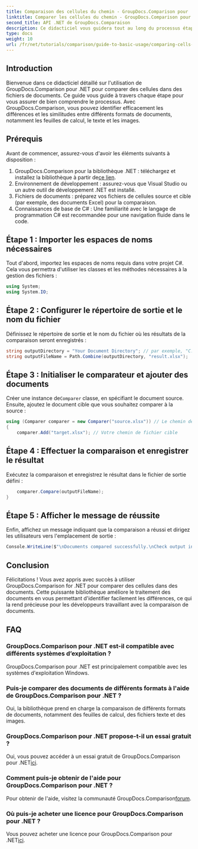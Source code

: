 ```yaml
---
title: Comparaison des cellules du chemin - GroupDocs.Comparison pour .NET
linktitle: Comparer les cellules du chemin - GroupDocs.Comparison pour .NET
second_title: API .NET de GroupDocs.Comparaison
description: Ce didacticiel vous guidera tout au long du processus étape par étape de comparaison du contenu des cellules Excel, permettant aux développeurs d'identifier efficacement les différences et les similitudes entre les documents.
type: docs
weight: 10
url: /fr/net/tutorials/comparison/guide-to-basic-usage/comparing-cells-from-path/
---
```

## Introduction

Bienvenue dans ce didacticiel détaillé sur l'utilisation de GroupDocs.Comparison pour .NET pour comparer des cellules dans des fichiers de documents. Ce guide vous guide à travers chaque étape pour vous assurer de bien comprendre le processus. Avec GroupDocs.Comparison, vous pouvez identifier efficacement les différences et les similitudes entre différents formats de documents, notamment les feuilles de calcul, le texte et les images.

## Prérequis

Avant de commencer, assurez-vous d'avoir les éléments suivants à disposition :

1.  GroupDocs.Comparison pour la bibliothèque .NET : téléchargez et installez la bibliothèque à partir de[ce lien](https://releases.groupdocs.com/comparison/net/).
2. Environnement de développement : assurez-vous que Visual Studio ou un autre outil de développement .NET est installé.
3. Fichiers de documents : préparez vos fichiers de cellules source et cible (par exemple, des documents Excel) pour la comparaison.
4. Connaissances de base de C# : Une familiarité avec le langage de programmation C# est recommandée pour une navigation fluide dans le code.

## Étape 1 : Importer les espaces de noms nécessaires

Tout d'abord, importez les espaces de noms requis dans votre projet C#. Cela vous permettra d'utiliser les classes et les méthodes nécessaires à la gestion des fichiers :

```csharp
using System;
using System.IO;
```

## Étape 2 : Configurer le répertoire de sortie et le nom du fichier

Définissez le répertoire de sortie et le nom du fichier où les résultats de la comparaison seront enregistrés :

```csharp
string outputDirectory = "Your Document Directory"; // par exemple, "C:\\Documents"
string outputFileName = Path.Combine(outputDirectory, "result.xlsx");
```

## Étape 3 : Initialiser le comparateur et ajouter des documents

 Créer une instance de`Comparer` classe, en spécifiant le document source. Ensuite, ajoutez le document cible que vous souhaitez comparer à la source :

```csharp
using (Comparer comparer = new Comparer("source.xlsx")) // Le chemin de votre fichier source
{
    comparer.Add("target.xlsx"); // Votre chemin de fichier cible
```

## Étape 4 : Effectuer la comparaison et enregistrer le résultat

Exécutez la comparaison et enregistrez le résultat dans le fichier de sortie défini :

```csharp
    comparer.Compare(outputFileName);
}
```

## Étape 5 : Afficher le message de réussite

Enfin, affichez un message indiquant que la comparaison a réussi et dirigez les utilisateurs vers l'emplacement de sortie :

```csharp
Console.WriteLine($"\nDocuments compared successfully.\nCheck output in {outputDirectory}.");
```

## Conclusion

Félicitations ! Vous avez appris avec succès à utiliser GroupDocs.Comparison for .NET pour comparer des cellules dans des documents. Cette puissante bibliothèque améliore le traitement des documents en vous permettant d'identifier facilement les différences, ce qui la rend précieuse pour les développeurs travaillant avec la comparaison de documents.

## FAQ

### GroupDocs.Comparison pour .NET est-il compatible avec différents systèmes d’exploitation ?

GroupDocs.Comparison pour .NET est principalement compatible avec les systèmes d'exploitation Windows.

### Puis-je comparer des documents de différents formats à l'aide de GroupDocs.Comparison pour .NET ?

Oui, la bibliothèque prend en charge la comparaison de différents formats de documents, notamment des feuilles de calcul, des fichiers texte et des images.

### GroupDocs.Comparison pour .NET propose-t-il un essai gratuit ?

 Oui, vous pouvez accéder à un essai gratuit de GroupDocs.Comparison pour .NET[ici](https://releases.groupdocs.com/).

### Comment puis-je obtenir de l'aide pour GroupDocs.Comparison pour .NET ?

 Pour obtenir de l'aide, visitez la communauté GroupDocs.Comparison[forum](https://forum.groupdocs.com/c/comparison/12).

### Où puis-je acheter une licence pour GroupDocs.Comparison pour .NET ?

 Vous pouvez acheter une licence pour GroupDocs.Comparison pour .NET[ici](https://purchase.groupdocs.com/buy).